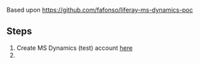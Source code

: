 Based upon https://github.com/fafonso/liferay-ms-dynamics-poc

## Steps
1. Create MS Dynamics (test) account [here](https://dynamics.microsoft.com/en-us/)
2. 